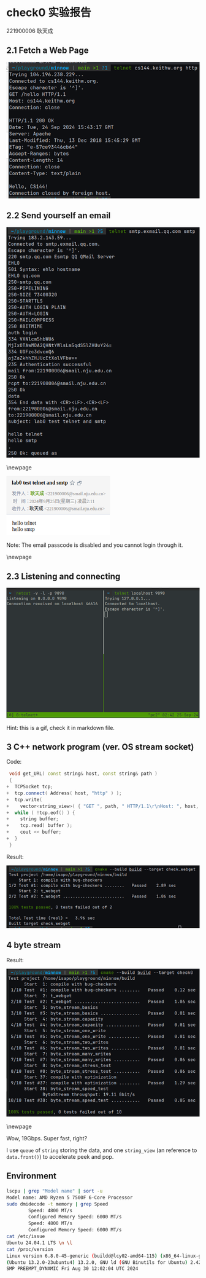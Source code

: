 # check0 实验报告

221900006 耿天成

## 2.1 Fetch a Web Page

![web page fetch](img/fetch_web.png)

## 2.2 Send yourself an email

![email terminal](img/smtpcli.png)

\newpage

![email mailbox](img/smtpclient.png)

Note: The email passcode is disabled and you cannot login through it.

\newpage

## 2.3 Listening and connecting

![netcat and telnet](img/server_client.gif)

Hint: this is a gif, check it in markdown file.

## 3 C++ network program (ver. OS stream socket)

Code:
```cpp
 void get_URL( const string& host, const string& path )
 {
+  TCPSocket tcp;
+  tcp.connect( Address( host, "http" ) );
+  tcp.write(
+    vector<string_view>( { "GET ", path, " HTTP/1.1\r\nHost: ", host, "\r\nConnection: close\r\n\r\n" } ) );
+  while ( !tcp.eof() ) {
+    string buffer;
+    tcp.read( buffer );
+    cout << buffer;
+  }
 }
```

Result:

![cmake check webget](img/cmake_check_webget.png)

## 4 byte stream

Result:

![cmake check0](img/cmake_check0.png)

\newpage

Wow, 19Gbps. Super fast, right?

I use `queue` of `string` storing the data, and one `string_view` (an reference to `data.front()`)
to accelerate peek and pop.

## Environment

```sh
lscpu | grep "Model name" | sort -u
Model name: AMD Ryzen 5 7500F 6-Core Processor
sudo dmidecode -t memory | grep Speed
        Speed: 4800 MT/s
        Configured Memory Speed: 6000 MT/s
        Speed: 4800 MT/s
        Configured Memory Speed: 6000 MT/s
cat /etc/issue
Ubuntu 24.04.1 LTS \n \l
cat /proc/version
Linux version 6.8.0-45-generic (buildd@lcy02-amd64-115) (x86_64-linux-gnu-gcc-13
(Ubuntu 13.2.0-23ubuntu4) 13.2.0, GNU ld (GNU Binutils for Ubuntu) 2.42) #45-Ubuntu
SMP PREEMPT_DYNAMIC Fri Aug 30 12:02:04 UTC 2024
```
